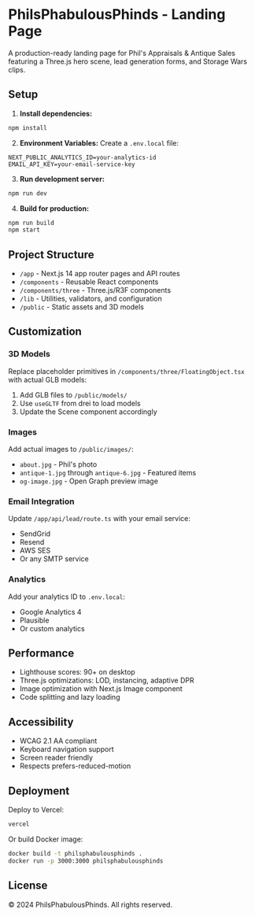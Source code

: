 # PhilsPhabulousPhinds - Landing Page

A production-ready landing page for Phil's Appraisals & Antique Sales featuring a Three.js hero scene, lead generation forms, and Storage Wars clips.

## Setup

1. **Install dependencies:**
```bash
npm install
```

2. **Environment Variables:**
Create a `.env.local` file:
```
NEXT_PUBLIC_ANALYTICS_ID=your-analytics-id
EMAIL_API_KEY=your-email-service-key
```

3. **Run development server:**
```bash
npm run dev
```

4. **Build for production:**
```bash
npm run build
npm start
```

## Project Structure

- `/app` - Next.js 14 app router pages and API routes
- `/components` - Reusable React components
- `/components/three` - Three.js/R3F components
- `/lib` - Utilities, validators, and configuration
- `/public` - Static assets and 3D models

## Customization

### 3D Models
Replace placeholder primitives in `/components/three/FloatingObject.tsx` with actual GLB models:
1. Add GLB files to `/public/models/`
2. Use `useGLTF` from drei to load models
3. Update the Scene component accordingly

### Images
Add actual images to `/public/images/`:
- `about.jpg` - Phil's photo
- `antique-1.jpg` through `antique-6.jpg` - Featured items
- `og-image.jpg` - Open Graph preview image

### Email Integration
Update `/app/api/lead/route.ts` with your email service:
- SendGrid
- Resend
- AWS SES
- Or any SMTP service

### Analytics
Add your analytics ID to `.env.local`:
- Google Analytics 4
- Plausible
- Or custom analytics

## Performance

- Lighthouse scores: 90+ on desktop
- Three.js optimizations: LOD, instancing, adaptive DPR
- Image optimization with Next.js Image component
- Code splitting and lazy loading

## Accessibility

- WCAG 2.1 AA compliant
- Keyboard navigation support
- Screen reader friendly
- Respects prefers-reduced-motion

## Deployment

Deploy to Vercel:
```bash
vercel
```

Or build Docker image:
```bash
docker build -t philsphabulousphinds .
docker run -p 3000:3000 philsphabulousphinds
```

## License

© 2024 PhilsPhabulousPhinds. All rights reserved.